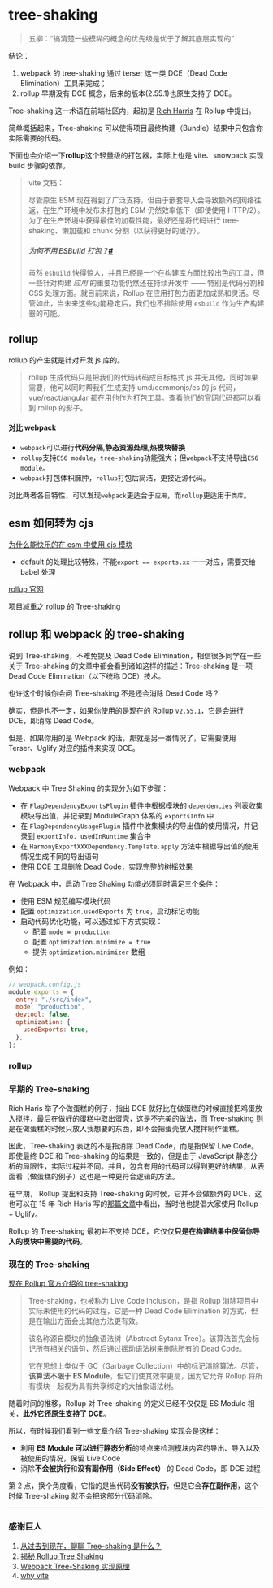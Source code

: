 # tree-shaking

> 五柳：“搞清楚一些模糊的概念的优先级是优于了解其底层实现的”

结论：

1. webpack 的 tree-shaking 通过 terser 这一类 DCE（Dead Code Elimination）工具来完成；
2. rollup 早期没有 DCE 概念，后来的版本(2.55.1)也原生支持了 DCE。

Tree-shaking 这一术语在前端社区内，起初是 [Rich Harris](https://github.com/Rich-Harris) 在 Rollup 中提出。

简单概括起来，Tree-shaking 可以使得项目最终构建（Bundle）结果中只包含你实际需要的代码。

下面也会介绍一下**rollup**这个轻量级的打包器，实际上也是 vite、snowpack 实现 build 步骤的依靠。

> vite 文档：
>
> 尽管原生 ESM 现在得到了广泛支持，但由于嵌套导入会导致额外的网络往返，在生产环境中发布未打包的 ESM 仍然效率低下（即使使用 HTTP/2）。为了在生产环境中获得最佳的加载性能，最好还是将代码进行 tree-shaking、懒加载和 chunk 分割（以获得更好的缓存）。
>
> ##### 为何不用 ESBuild 打包？[#](https://cn.vitejs.dev/guide/why.html#why-not-bundle-with-esbuild)
>
> 虽然 `esbuild` 快得惊人，并且已经是一个在构建库方面比较出色的工具，但一些针对构建 _应用_ 的重要功能仍然还在持续开发中 —— 特别是代码分割和 CSS 处理方面。就目前来说，Rollup 在应用打包方面更加成熟和灵活。尽管如此，当未来这些功能稳定后，我们也不排除使用 `esbuild` 作为生产构建器的可能。

## rollup

rollup 的产生就是针对开发 js 库的。

> rollup 生成代码只是把我们的代码转码成目标格式 js 并无其他，同时如果需要，他可以同时帮我们生成支持 umd/commonjs/es 的 js 代码，vue/react/angular 都在用他作为打包工具。查看他们的官网代码都可以看到 rollup 的影子。

#### 对比 webpack

- `webpack`可以进行**代码分隔**,**静态资源处理**,**热模块替换**
- `rollup`支持`ES6 module`，`tree-shaking`功能强大；但`webpack`不支持导出`ES6 module`。
- `webpack`打包体积臃肿，`rollup`打包后简洁，更接近源代码。

对比两者各自特性，可以发现`webpack`更适合于`应用`，而`rollup`更适用于`类库`。

## esm 如何转为 cjs

[为什么能快乐的在 esm 中使用 cjs 模块](https://juejin.cn/post/6844904126195695624)

- default 的处理比较特殊，不能`export == exports.xx` 一一对应，需要交给 babel 处理

[rollup 官网](https://www.rollupjs.com/)

[项目减重之 rollup 的 Tree-shaking](https://juejin.cn/post/6968262966604988429)

## rollup 和 webpack 的 tree-shaking

说到 Tree-shaking，不难免提及 Dead Code Elimination，相信很多同学在一些关于 Tree-shaking 的文章中都会看到诸如这样的描述：Tree-shaking 是一项 Dead Code Elimination（以下统称 DCE）技术。

也许这个时候你会问 Tree-shaking 不是还会消除 Dead Code 吗？

确实，但是也不一定，如果你使用的是现在的 Rollup `v2.55.1`，它是会进行 DCE，即消除 Dead Code。

但是，如果你用的是 Webpack 的话，那就是另一番情况了，它需要使用 Terser、Uglify 对应的插件来实现 DCE。

### webpack

Webpack 中 Tree Shaking 的实现分为如下步骤：

- 在 `FlagDependencyExportsPlugin` 插件中根据模块的 `dependencies` 列表收集模块导出值，并记录到 ModuleGraph 体系的 `exportsInfo` 中
- 在 `FlagDependencyUsagePlugin` 插件中收集模块的导出值的使用情况，并记录到 `exportInfo._usedInRuntime` 集合中
- 在 `HarmonyExportXXXDependency.Template.apply` 方法中根据导出值的使用情况生成不同的导出语句
- 使用 DCE 工具删除 Dead Code，实现完整的树摇效果

在 Webpack 中，启动 Tree Shaking 功能必须同时满足三个条件：

- 使用 ESM 规范编写模块代码
- 配置 `optimization.usedExports` 为 `true`，启动标记功能
- 启动代码优化功能，可以通过如下方式实现：
  - 配置 `mode = production`
  - 配置 `optimization.minimize = true`
  - 提供 `optimization.minimizer` 数组

例如：

```Javascript
// webpack.config.js
module.exports = {
  entry: "./src/index",
  mode: "production",
  devtool: false,
  optimization: {
    usedExports: true,
  },
};
```

### rollup

### 早期的 Tree-shaking

Rich Haris 举了个做蛋糕的例子，指出 DCE 就好比在做蛋糕的时候直接把鸡蛋放入搅拌，最后在做好的蛋糕中取出蛋壳，这是不完美的做法，而 Tree-shaking 则是在做蛋糕的时候只放入我想要的东西，即不会把蛋壳放入搅拌制作蛋糕。

因此，Tree-shaking 表达的不是指消除 Dead Code，而是指保留 Live Code。即使最终 DCE 和 Tree-shaking 的结果是一致的，但是由于 JavaScript 静态分析的局限性，实际过程并不同。并且，包含有用的代码可以得到更好的结果，从表面看（做蛋糕的例子）这也是一种更符合逻辑的方法。

在早期， Rollup 提出和支持 Tree-shaking 的时候，它并不会做额外的 DCE，这也可以在 15 年 Rich Haris 写的[那篇文章](https://medium.com/@Rich_Harris/tree-shaking-versus-dead-code-elimination-d3765df85c80)中看出，当时他也提倡大家使用 Rollup + Uglify。

Rollup 的 Tree-shaking 最初并不支持 DCE，它仅仅**只是在构建结果中保留你导入的模块中需要的代码**。

### 现在的 Tree-shaking

[现在 Rollup 官方介绍的 tree-shaking](https://rollupjs.org/guide/en/#what-is-tree-shaking)

> Tree-shaking，也被称为 Live Code Inclusion，是指 Rollup 消除项目中实际未使用的代码的过程，它是一种 Dead Code Elimination 的方式，但是在输出方面会比其他方法更有效。
>
> 该名称源自模块的抽象语法树（Abstract Sytanx Tree）。该算法首先会标记所有相关的语句，然后通过摇动语法树来删除所有的 Dead Code。
>
> 它在思想上类似于 GC（Garbage Collection）中的标记清除算法。尽管，**该算法不限于 ES Module**，但它们使其效率更高，因为它允许 Rollup 将所有模块一起视为具有共享绑定的大抽象语法树。

随着时间的推移，Rollup 对 Tree-shaking 的定义已经不仅仅是 ES Module 相关，**此外它还原生支持了 DCE**。

所以，有时候我们看到一些文章介绍 Tree-shaking 实现会是这样：

- 利用 **ES Module 可以进行静态分析**的特点来检测模块内容的导出、导入以及被使用的情况，保留 Live Code
- 消除**不会被执行**和**没有副作用（Side Effect）** 的 Dead Code，即 DCE 过程

第 2 点，换个角度看，它指的是当代码**没有被执行**，但是它会**存在副作用**，这个时候 Tree-shaking 就不会把这部分代码消除。

---

### 感谢巨人

1. [从过去到现在，聊聊 Tree-shaking 是什么？](https://segmentfault.com/a/1190000040476979)
2. [揭秘 Rollup Tree Shaking](https://segmentfault.com/a/1190000040009496)
3. [Webpack Tree-Shaking 实现原理](https://juejin.cn/post/7002410645316436004)
4. [why vite](https://cn.vitejs.dev/guide/why.html)
